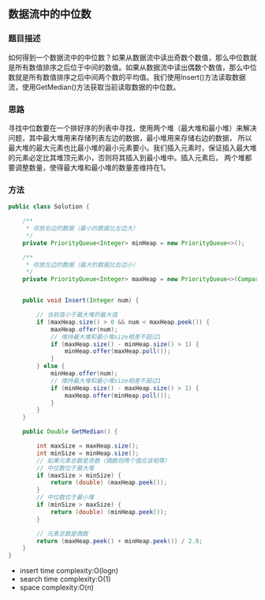 ## 数据流中的中位数

### 题目描述

如何得到一个数据流中的中位数？如果从数据流中读出奇数个数值，那么中位数就是所有数值排序之后位于中间的数值。如果从数据流中读出偶数个数值，那么中位数就是所有数值排序之后中间两个数的平均值。我们使用Insert()方法读取数据流，使用GetMedian()方法获取当前读取数据的中位数。

### 思路

寻找中位数要在一个排好序的列表中寻找，使用两个堆（最大堆和最小堆）来解决问题，其中最大堆用来存储列表左边的数据，最小堆用来存储右边的数据，
所以最大堆的最大元素也比最小堆的最小元素要小。我们插入元素时，保证插入最大堆的元素必定比其堆顶元素小，否则将其插入到最小堆中。插入元素后，
两个堆都要调整数量，使得最大堆和最小堆的数量差维持在1。

### 方法

```java
public class Solution {

    /**
     * 存放右边的数据（最小的数据比左边大）
     */
    private PriorityQueue<Integer> minHeap = new PriorityQueue<>();

    /**
     * 存放左边的数据（最大的数据比右边小）
     */
    private PriorityQueue<Integer> maxHeap = new PriorityQueue<>(Comparator.reverseOrder());


    public void Insert(Integer num) {

        // 当前值小于最大堆的最大值
        if (maxHeap.size() > 0 && num < maxHeap.peek()) {
            maxHeap.offer(num);
            // 维持最大堆和最小堆size相差不超过1
            if (maxHeap.size() - minHeap.size() > 1) {
                minHeap.offer(maxHeap.poll());
            }
        } else {
            minHeap.offer(num);
            // 维持最大堆和最小堆size相差不超过1
            if (minHeap.size() - maxHeap.size() > 1) {
                maxHeap.offer(minHeap.poll());
            }
        }
    }

    public Double GetMedian() {

        int maxSize = maxHeap.size();
        int minSize = minHeap.size();
        // 如果元素总数是奇数（偶数则两个值应该相等）
        // 中位数位于最大堆
        if (maxSize > minSize) {
            return (double) (maxHeap.peek());
        }
        // 中位数位于最小堆
        if (minSize > maxSize) {
            return (double) (minHeap.peek());
        }

        // 元素总数是偶数
        return (maxHeap.peek() + minHeap.peek()) / 2.0;
    }
}
```

- insert time complexity:O(logn)
- search time complexity:O(1)
- space complexity:O(n)
